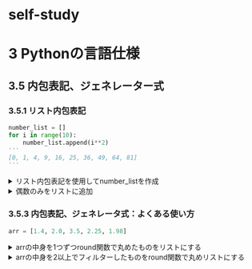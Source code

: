 # self-study
# 3 Pythonの言語仕様
## 3.5 内包表記、ジェネレーター式
### 3.5.1 リスト内包表記

```python
number_list = []
for i in range(10):
    number_list.append(i**2)
'''
[0, 1, 4, 9, 16, 25, 36, 49, 64, 81]
'''
```

<details>
<summary>
リスト内包表記を使用してnumber_listを作成
</summary>

```python
number_list = [i**2 for i in range(10)]
number_list
'''
[0, 1, 4, 9, 16, 25, 36, 49, 64, 81]
'''
```
</details>

<details>
<summary>
偶数のみをリストに追加
</summary>

```python
number_list = [i**2 for i in range(10) if i % 2 == 0]
number_list
'''
[0, 4, 16, 36, 64]
'''
```
</details>

### 3.5.3 内包表記、ジェネレータ式：よくある使い方

```python
arr = [1.4, 2.0, 3.5, 2.25, 1.98]
```

<details>
<summary>
arrの中身を1つずつround関数で丸めたものをリストにする
</summary>

```python
list(map(round, arr))
'''
[1, 2, 4, 2, 2]
'''
[round(n) for n in arr]
'''
[1, 2, 4, 2, 2]
'''
```
</details>

<details>
<summary>
arrの中身を2以上でフィルターしたものをround関数で丸めリストにする
</summary>

```python
list(map(round, filter(lambda n: n>2, arr)))
'''
[4, 2]
'''
[round(n) for n in arr if n > 2]
'''
[4, 2]
'''
```
</details>